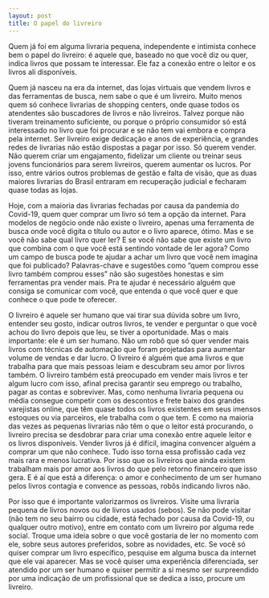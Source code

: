 ```yaml
---
layout: post
title: O papel do livreiro
---
```


Quem já foi em alguma livraria pequena, independente e intimista conhece bem o papel do livreiro: é aquele que, baseado no que você diz ou quer, indica livros que possam te interessar. Ele faz a conexão entre o leitor e os livros ali disponíveis.

Quem já nasceu na era da internet, das lojas virtuais que vendem livros e das ferramentas de busca, nem sabe o que é um livreiro. Muito menos quem só conhece livrarias de shopping centers, onde quase todos os atendentes são buscadores de livros e não livreiros. Talvez porque não tiveram treinamento suficiente, ou porque o próprio consumidor só está interessado no livro que foi procurar e se não tem vai embora e compra pela internet. Ser livreiro exige dedicação e anos de experiência, e grandes redes de livrarias não estão dispostas a pagar por isso. Só querem vender. Não querem criar um engajamento, fidelizar um cliente ou treinar seus jovens funcionários para serem livreiros, querem aumentar os lucros. Por isso, entre vários outros problemas de gestão e falta de visão, que as duas maiores livrarias do Brasil entraram em recuperação judicial e fecharam quase todas as lojas.

Hoje, com a maioria das livrarias fechadas por causa da pandemia do Covid-19, quem quer comprar um livro só tem a opção da internet. Para modelos de negócio onde não existe o livreiro, apenas uma ferramenta de busca onde você digita o título ou autor e o livro aparece, ótimo. Mas e se você não sabe qual livro quer ler? E se você não sabe que existe um livro que combina com o que você está sentindo vontade de ler agora? Como um campo de busca pode te ajudar a achar um livro que você nem imagina que foi publicado? Palavras-chave e sugestões como “quem comprou esse livro também comprou esses” não são sugestões honestas e sim ferramentas pra vender mais. Pra te ajudar é necessário alguém que consiga se comunicar com você, que entenda o que você quer e que conhece o que pode te oferecer.

O livreiro é aquele ser humano que vai tirar sua dúvida sobre um livro, entender seu gosto, indicar outros livros, te vender e perguntar o que você achou do livro depois que leu, se tiver a oportunidade. Mas o mais importante: ele é um ser humano. Não um robô que só quer vender mais livros com técnicas de automação que foram projetadas para aumentar volume de vendas e dar lucro. O livreiro é alguém que ama livros e que trabalha para que mais pessoas leiam e descubram seu amor por livros também. O livreiro também está preocupado em vender mais livros e ter algum lucro com isso, afinal precisa garantir seu emprego ou trabalho, pagar as contas e sobreviver. Mas, como nenhuma livraria pequena ou média consegue competir com os descontos e frete baixo dos grandes varejistas online, que têm quase todos os livros existentes em seus imensos estoques ou via parceiros, ele trabalha com o que tem. E como na maioria das vezes as pequenas livrarias não têm o que o leitor está procurando, o livreiro precisa se desdobrar para criar uma conexão entre aquele leitor e os livros disponíveis. Vender livros já é difícil, imagina convencer alguém a comprar um que não conhece. Tudo isso torna essa profissão cada vez mais rara e menos lucrativa. Por isso que os livreiros que ainda existem trabalham mais por amor aos livros do que pelo retorno financeiro que isso gera. E é aí que está a diferença: o amor e conhecimento de um ser humano pelos livros contagia e convence as pessoas, robôs indicando livros não.

Por isso que é importante valorizarmos os livreiros. Visite uma livraria pequena de livros novos ou de livros usados (sebos). Se não pode visitar (não tem no seu bairro ou cidade, está fechado por causa da Covid-19, ou qualquer outro motivo), entre em contato com um livreiro por alguma rede social. Troque uma ideia sobre o que você gostaria de ler no momento com ele, sobre seus autores preferidos, sobre as novidades, etc. Se você só quiser comprar um livro específico, pesquise em alguma busca da internet que ele vai aparecer. Mas se você quiser uma experiência diferenciada, ser atendido por um ser humano e quiser permitir a si mesmo ser surpreendido por uma indicação de um profissional que se dedica a isso, procure um livreiro.
